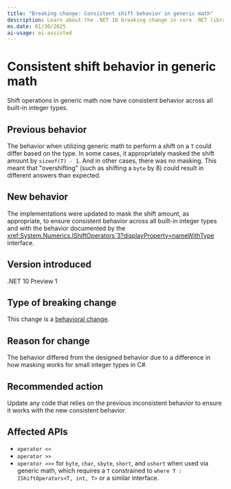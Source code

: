 ```yaml
---
title: "Breaking change: Consistent shift behavior in generic math"
description: Learn about the .NET 10 breaking change in core .NET libraries where shift operations in generic math now have consistent behavior.
ms.date: 01/30/2025
ai-usage: ai-assisted
---
```

# Consistent shift behavior in generic math

Shift operations in generic math now have consistent behavior across all built-in integer types.

## Previous behavior

The behavior when utilizing generic math to perform a shift on a `T` could differ based on the type. In some cases, it appropriately masked the shift amount by `sizeof(T) - 1`. And in other cases, there was no masking. This meant that "overshifting" (such as shifting a `byte` by 8) could result in different answers than expected.

## New behavior

The implementations were updated to mask the shift amount, as appropriate, to ensure consistent behavior across all built-in integer types and with the behavior documented by the <xref:System.Numerics.IShiftOperators`3?displayProperty=nameWithType> interface.

## Version introduced

.NET 10 Preview 1

## Type of breaking change

This change is a [behavioral change](../../categories.md#behavioral-change).

## Reason for change

The behavior differed from the designed behavior due to a difference in how masking works for small integer types in C#.

## Recommended action

Update any code that relies on the previous inconsistent behavior to ensure it works with the new consistent behavior.

## Affected APIs

- `operator <<`
- `operator >>`
- `operator >>>` for `byte`, `char`, `sbyte`, `short`, and `ushort` when used via generic math, which requires a `T` constrained to `where T : IShiftOperators<T, int, T>` or a similar interface.
